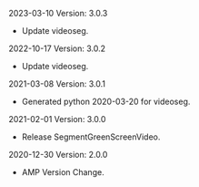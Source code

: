 2023-03-10 Version: 3.0.3
- Update videoseg.

2022-10-17 Version: 3.0.2
- Update videoseg.

2021-03-08 Version: 3.0.1
- Generated python 2020-03-20 for videoseg.

2021-02-01 Version: 3.0.0
- Release SegmentGreenScreenVideo.

2020-12-30 Version: 2.0.0
- AMP Version Change.

